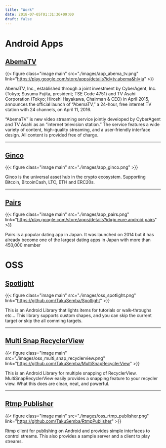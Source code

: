 ```yaml
---
title: "Work"
date: 2018-07-05T01:31:36+09:00
draft: false
---
```


# Android Apps

## [AbemaTV](https://play.google.com/store/apps/details?id=tv.abema&hl=ja)

{{< figure class="image main" src="./images/app_abema_tv.png" link="https://play.google.com/store/apps/details?id=tv.abema&hl=ja" >}}

AbemaTV, Inc., established through a joint investment by CyberAgent, Inc. (Tokyo; Susumu Fujita, president; TSE Code 4751) and TV Asahi Corporation (Tokyo; Hiroshi Hayakawa, Chairman & CEO) in April 2015, announces the official launch of “AbemaTV,” a 24-hour, free internet TV station with 24 channels, on April 11, 2016.

“AbemaTV” is new video streaming service jointly developed by CyberAgent and TV Asahi as an “internet television station.” The service features a wide variety of content, high-quality streaming, and a user-friendly interface design. All content is provided free of charge.

---

## [Ginco]()

{{< figure class="image main" src="./images/app_ginco.png" >}}

Ginco is the universal asset hub in the crypto ecosystem. Supporting Bitcoin, BitcoinCash, LTC, ETH and ERC20s. 


---

## [Pairs](https://play.google.com/store/apps/details?id=jp.eure.android.pairs)

{{< figure class="image main" src="./images/app_pairs.png" link="https://play.google.com/store/apps/details?id=jp.eure.android.pairs" >}}

Pairs is a popular dating app in Japan. It was launched on 2014 but it has already become one of the largest dating apps in Japan with more than 450,000 member


# OSS

## [Spotlight](https://github.com/TakuSemba/Spotlight)

{{< figure class="image main" src="./images/oss_spotlight.png" link="https://github.com/TakuSemba/Spotlight" >}}

This is an Android Library that lights items for tutorials or walk-throughs etc... This library supports custom shapes, and you can skip the current target or skip the all comming targets.

---

## [Multi Snap RecyclerView](https://github.com/TakuSemba/MultiSnapRecyclerView)

{{< figure class="image main" src="./images/oss_multi_snap_recyclerview.png" link="https://github.com/TakuSemba/MultiSnapRecyclerView" >}}

This is an Android Library for multiple snapping of RecyclerView. MultiSnapRecyclerView easily provides a snapping feature to your recycler view. What this does are clean, neat, and powerful. 


---

## [Rtmp Publisher](https://github.com/TakuSemba/RtmpPublisher)

{{< figure class="image main" src="./images/oss_rtmp_publisher.png" link="https://github.com/TakuSemba/RtmpPublisher" >}}

Rtmp client for publishing on Android and provides simple interfaces to control streams. This also provides a sample server and a client to play streams.


